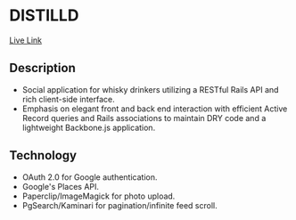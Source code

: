 # DISTILLD

[Live Link][heroku]

[heroku]: http://distilld.herokuapp.com

## Description
* Social application for whisky drinkers utilizing a RESTful Rails API and rich client-side interface.
* Emphasis on elegant front and back end interaction with efficient Active Record queries and Rails  associations to maintain DRY code and a lightweight Backbone.js application.



## Technology
* OAuth 2.0 for Google authentication.
* Google's Places API.
* Paperclip/ImageMagick for photo upload.
* PgSearch/Kaminari for pagination/infinite feed scroll.
